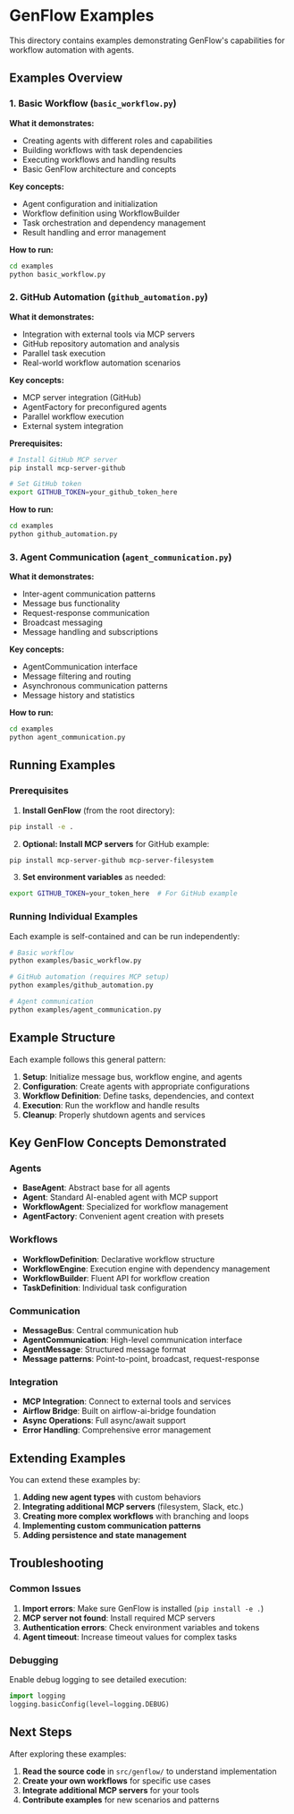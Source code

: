 # GenFlow Examples

This directory contains examples demonstrating GenFlow's capabilities for workflow automation with agents.

## Examples Overview

### 1. Basic Workflow (`basic_workflow.py`)

**What it demonstrates:**
- Creating agents with different roles and capabilities
- Building workflows with task dependencies
- Executing workflows and handling results
- Basic GenFlow architecture and concepts

**Key concepts:**
- Agent configuration and initialization
- Workflow definition using WorkflowBuilder
- Task orchestration and dependency management
- Result handling and error management

**How to run:**
```bash
cd examples
python basic_workflow.py
```

### 2. GitHub Automation (`github_automation.py`)

**What it demonstrates:**
- Integration with external tools via MCP servers
- GitHub repository automation and analysis
- Parallel task execution
- Real-world workflow automation scenarios

**Key concepts:**
- MCP server integration (GitHub)
- AgentFactory for preconfigured agents
- Parallel workflow execution
- External system integration

**Prerequisites:**
```bash
# Install GitHub MCP server
pip install mcp-server-github

# Set GitHub token
export GITHUB_TOKEN=your_github_token_here
```

**How to run:**
```bash
cd examples
python github_automation.py
```

### 3. Agent Communication (`agent_communication.py`)

**What it demonstrates:**
- Inter-agent communication patterns
- Message bus functionality
- Request-response communication
- Broadcast messaging
- Message handling and subscriptions

**Key concepts:**
- AgentCommunication interface
- Message filtering and routing
- Asynchronous communication patterns
- Message history and statistics

**How to run:**
```bash
cd examples
python agent_communication.py
```

## Running Examples

### Prerequisites

1. **Install GenFlow** (from the root directory):
```bash
pip install -e .
```

2. **Optional: Install MCP servers** for GitHub example:
```bash
pip install mcp-server-github mcp-server-filesystem
```

3. **Set environment variables** as needed:
```bash
export GITHUB_TOKEN=your_token_here  # For GitHub example
```

### Running Individual Examples

Each example is self-contained and can be run independently:

```bash
# Basic workflow
python examples/basic_workflow.py

# GitHub automation (requires MCP setup)
python examples/github_automation.py

# Agent communication
python examples/agent_communication.py
```

## Example Structure

Each example follows this general pattern:

1. **Setup**: Initialize message bus, workflow engine, and agents
2. **Configuration**: Create agents with appropriate configurations
3. **Workflow Definition**: Define tasks, dependencies, and context
4. **Execution**: Run the workflow and handle results
5. **Cleanup**: Properly shutdown agents and services

## Key GenFlow Concepts Demonstrated

### Agents
- **BaseAgent**: Abstract base for all agents
- **Agent**: Standard AI-enabled agent with MCP support
- **WorkflowAgent**: Specialized for workflow management
- **AgentFactory**: Convenient agent creation with presets

### Workflows
- **WorkflowDefinition**: Declarative workflow structure
- **WorkflowEngine**: Execution engine with dependency management
- **WorkflowBuilder**: Fluent API for workflow creation
- **TaskDefinition**: Individual task configuration

### Communication
- **MessageBus**: Central communication hub
- **AgentCommunication**: High-level communication interface
- **AgentMessage**: Structured message format
- **Message patterns**: Point-to-point, broadcast, request-response

### Integration
- **MCP Integration**: Connect to external tools and services
- **Airflow Bridge**: Built on airflow-ai-bridge foundation
- **Async Operations**: Full async/await support
- **Error Handling**: Comprehensive error management

## Extending Examples

You can extend these examples by:

1. **Adding new agent types** with custom behaviors
2. **Integrating additional MCP servers** (filesystem, Slack, etc.)
3. **Creating more complex workflows** with branching and loops
4. **Implementing custom communication patterns**
5. **Adding persistence and state management**

## Troubleshooting

### Common Issues

1. **Import errors**: Make sure GenFlow is installed (`pip install -e .`)
2. **MCP server not found**: Install required MCP servers
3. **Authentication errors**: Check environment variables and tokens
4. **Agent timeout**: Increase timeout values for complex tasks

### Debugging

Enable debug logging to see detailed execution:

```python
import logging
logging.basicConfig(level=logging.DEBUG)
```

## Next Steps

After exploring these examples:

1. **Read the source code** in `src/genflow/` to understand implementation
2. **Create your own workflows** for specific use cases
3. **Integrate additional MCP servers** for your tools
4. **Contribute examples** for new scenarios and patterns